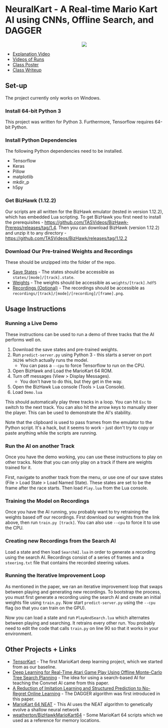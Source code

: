 # NeuralKart - A Real-time Mario Kart AI using CNNs, Offline Search, and DAGGER

<p align="center">
  <img src="./demo.gif"/>
</p>

- [Explanation Video](https://www.youtube.com/watch?v=Eo07BAsyQ24)
- [Videos of Runs](https://www.youtube.com/playlist?list=PLSHD7WB3aI6Ks04Z7kS_UskyG_uY02EzY)
- [Class Poster](https://drive.google.com/file/d/0B7KSCOuXHAaQcE8wWXZmRVhjX2c/view?usp=sharing&resourcekey=0-zSfK5sR5MqcxH5n-8nbQog)
- [Class Writeup](https://drive.google.com/file/d/0B7KSCOuXHAaQb1FtY2wzUS1yZ0E/view?usp=sharing&resourcekey=0-eZ7X77z_SN4iFclhwypVBQ)

## Set-up

The project currently only works on Windows.

### Install 64-bit Python 3
This project was written for Python 3. Furthermore, Tensorflow requires 64-bit Python.

### Install Python Dependencies
The following Python dependencies need to be installed.

- Tensorflow
- Keras
- Pillow
- matplotlib
- mkdir_p
- h5py

### Get BizHawk (1.12.2)

Our scripts are all written for the BizHawk emulator (tested in version 1.12.2), which has embedded Lua scripting. To get BizHawk you first need to install the prerequisites - https://github.com/TASVideos/BizHawk-Prereqs/releases/tag/1.4. Then you can download BizHawk (version 1.12.2) and unzip it to any directory - https://github.com/TASVideos/BizHawk/releases/tag/1.12.2

### Download Our Pre-trained Weights and Recordings
These should be unzipped into the folder of the repo.

- [Save States](https://drive.google.com/file/d/0B7KSCOuXHAaQaGNDWEI2MlBSRDQ/view?usp=sharing&resourcekey=0-XOjcn3-MDTh4P4o4pHLy_A) - The states should be accessible as `states/[mode]/[track].state`.
- [Weights](https://drive.google.com/drive/folders/0B7KSCOuXHAaQQUY3V2dqQjNNbXM?resourcekey=0-FB2hrvvR6SPtrE3c234vyQ&usp=sharing) - The weights should be accessible as `weights/[track].hdf5`
- [Recordings (Optional)](https://drive.google.com/drive/folders/0B7KSCOuXHAaQSHFLRFpCQTBVemM?resourcekey=0-PEvH26TFEVln55_BBIfFbg&usp=sharing) - The recordings should be accessible as `recordings/[track]/[mode]/[recording]/[frame].png`.

## Usage Instructions
### Running a Live Demo
These instructions can be used to run a demo of three tracks that the AI performs well on.

1. Download the save states and pre-trained weights.
2. Run `predict-server.py` using Python 3 - this starts a server on port `36296` which actually runs the model.
    - You can pass a `--cpu` to force Tensorflow to run on the CPU.
3. Open BizHawk and Load the MarioKart 64 ROM.
4. Turn off messages (View > Display Messages).
    - You don't have to do this, but they get in the way.
4. Open the BizHawk Lua console (Tools > Lua Console).
5. Load `Demo.lua`

This should automatically play three tracks in a loop. You can hit `Esc` to switch to the next track. You can also hit the arrow keys to manually steer the player. This can be used to demonstrate the AI's stability.

Note that the clipboard is used to pass frames from the emulator to the Python script. It's a hack, but it seems to work - just don't try to copy or paste anything while the scripts are running.

### Run the AI on another Track
Once you have the demo working, you can use these instructions to play on other tracks. Note that you can only play on a track if there are weights trained for it.

First, navigate to another track from the menu, or use one of our save states (File > Load State > Load Named State). These states are set to be the frame after the race starts. Then load `Play.lua` from the Lua console.

### Training the Model on Recordings
Once you have the AI running, you probably want to try retraining the weights based off our recordings. First download our weights from the link above, then run `train.py [track]`. You can also use `--cpu` to force it to use the CPU.

### Creating new Recordings from the Search AI
Load a state and then load `SearchAI.lua` in order to generate a recording using the search AI. Recordings consist of a series of frames and a `steering.txt` file that contains the recorded steering values.

### Running the Iterative Improvement Loop
As mentioned in the paper, we ran an iterative improvement loop that swaps between playing and generating new recordings. To bootstrap the process, you must first generate a recording using the search AI and create an initial weights file using `train.py`. Now start `predict-server.py` using the `--cpu` flag (so that you can train on the GPU).

Now you can load a state and run `PlayAndSearch.lua` which alternates between playing and searching. It retrains every other run. You probably need to edit the code that calls `train.py` on line 90 so that it works in your environment.

## Other Projects + Links

- [TensorKart](https://github.com/kevinhughes27/TensorKart) - The first MarioKart deep learning project, which we started from as our baseline.
- [Deep Learning for Real-Time Atari Game Play Using Offline Monte-Carlo Tree Search Planning](https://papers.nips.cc/paper/5421-deep-learning-for-real-time-atari-game-play-using-offline-monte-carlo-tree-search-planning.pdf) - The idea for using a search-based AI for teaching the Convnet AI came from this paper.
- [A Reduction of Imitation Learning and Structured Prediction to No-Regret Online Learning](https://www.cs.cmu.edu/~sross1/publications/Ross-AIStats11-NoRegret.pdf) - The DAGGER algorithm was first introduced in this paper.
- [MarioKart 64 NEAT](https://www.youtube.com/watch?v=tmltm0ZHkHw) - This AI uses the NEAT algorithm to genetically evolve a shallow neural network
- [weatherton/BizHawkMarioKart64](https://github.com/weatherton/BizHawkMarioKart64) - Some MarioKart 64 scripts which we used as a reference for memory locations.
